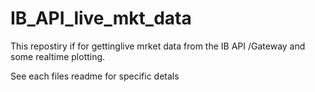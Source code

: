 # IB_API_live_mkt_data

This repostiry if for gettinglive mrket data from the IB API /Gateway and some realtime plotting.

See each files readme for specific detals
